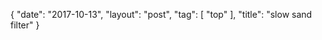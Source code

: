 {
   "date": "2017-10-13",
   "layout": "post",
   "tag": [
      "top"
   ],
   "title": "slow sand filter"
}

